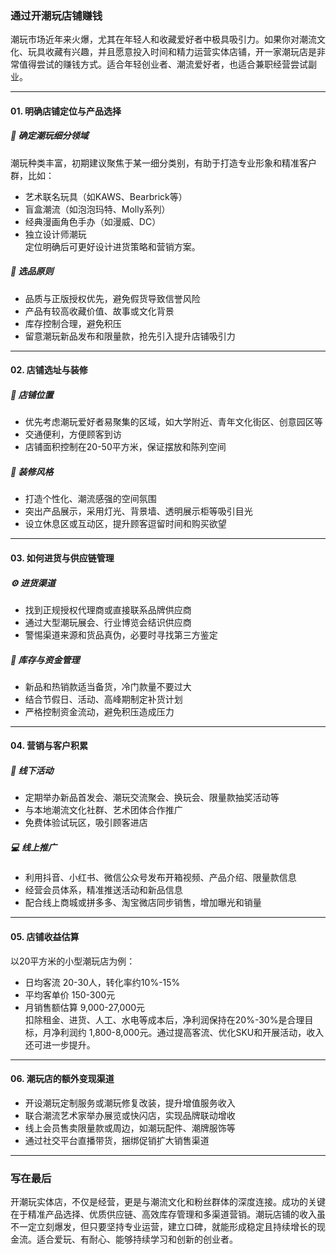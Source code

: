 ### 通过开潮玩店铺赚钱

潮玩市场近年来火爆，尤其在年轻人和收藏爱好者中极具吸引力。如果你对潮流文化、玩具收藏有兴趣，并且愿意投入时间和精力运营实体店铺，开一家潮玩店是非常值得尝试的赚钱方式。适合年轻创业者、潮流爱好者，也适合兼职经营尝试副业。

***

#### 01. 明确店铺定位与产品选择  
##### 🎯 确定潮玩细分领域  
潮玩种类丰富，初期建议聚焦于某一细分类别，有助于打造专业形象和精准客户群，比如：  
- 艺术联名玩具（如KAWS、Bearbrick等）  
- 盲盒潮流（如泡泡玛特、Molly系列）  
- 经典漫画角色手办（如漫威、DC）  
- 独立设计师潮玩  
定位明确后可更好设计进货策略和营销方案。  

##### 🧸 选品原则  
- 品质与正版授权优先，避免假货导致信誉风险  
- 产品有较高收藏价值、故事或文化背景  
- 库存控制合理，避免积压  
- 留意潮玩新品发布和限量款，抢先引入提升店铺吸引力

***

#### 02. 店铺选址与装修  
##### 📍 店铺位置  
- 优先考虑潮玩爱好者易聚集的区域，如大学附近、青年文化街区、创意园区等  
- 交通便利，方便顾客到访  
- 店铺面积控制在20-50平方米，保证摆放和陈列空间  

##### 🎨 装修风格  
- 打造个性化、潮流感强的空间氛围  
- 突出产品展示，采用灯光、背景墙、透明展示柜等吸引目光  
- 设立休息区或互动区，提升顾客逗留时间和购买欲望

***

#### 03. 如何进货与供应链管理  
##### ⚙️ 进货渠道  
- 找到正规授权代理商或直接联系品牌供应商  
- 通过大型潮玩展会、行业博览会结识供应商  
- 警惕渠道来源和货品真伪，必要时寻找第三方鉴定  

##### 🔄 库存与资金管理  
- 新品和热销款适当备货，冷门款量不要过大  
- 结合节假日、活动、高峰期制定补货计划  
- 严格控制资金流动，避免积压造成压力

***

#### 04. 营销与客户积累  
##### 📢 线下活动  
- 定期举办新品首发会、潮玩交流聚会、换玩会、限量款抽奖活动等  
- 与本地潮流文化社群、艺术团体合作推广  
- 免费体验试玩区，吸引顾客进店  

##### 💻 线上推广  
- 利用抖音、小红书、微信公众号发布开箱视频、产品介绍、限量款信息  
- 经营会员体系，精准推送活动和新品信息  
- 配合线上商城或拼多多、淘宝微店同步销售，增加曝光和销量  

***

#### 05. 店铺收益估算  
以20平方米的小型潮玩店为例：  
- 日均客流 20-30人，转化率约10%-15%  
- 平均客单价 150-300元  
- 月销售额估算 9,000-27,000元  
扣除租金、进货、人工、水电等成本后，净利润保持在20%-30%是合理目标，月净利润约 1,800-8,000元。通过提高客流、优化SKU和开展活动，收入还可进一步提升。

***

#### 06. 潮玩店的额外变现渠道  
- 开设潮玩定制服务或潮玩修复改装，提升增值服务收入  
- 联合潮流艺术家举办展览或快闪店，实现品牌联动增收  
- 线上会员售卖限量款或周边，如潮玩配件、潮牌服饰等  
- 通过社交平台直播带货，捆绑促销扩大销售渠道  

***

### 写在最后  
开潮玩实体店，不仅是经营，更是与潮流文化和粉丝群体的深度连接。成功的关键在于精准产品选择、优质供应链、高效库存管理和多渠道营销。潮玩店铺的收入虽不一定立刻爆发，但只要坚持专业运营，建立口碑，就能形成稳定且持续增长的现金流。适合爱玩、有耐心、能够持续学习和创新的创业者。